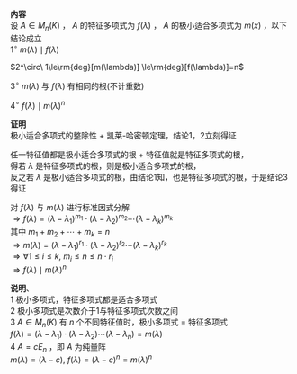 **内容**  
设 $A\in M_n(K)$ ， $A$ 的特征多项式为 $f(\lambda)$ ， $A$ 的极小适合多项式为 $m(x)$ ，以下结论成立  
$1^\circ\ m(\lambda)\mid f(\lambda)$  
  
$2^\circ\ 1\le\rm{deg}[m(\lambda)]  
\le\rm{deg}[f(\lambda)]=n$  
  
$3^\circ\ m(\lambda)$ 与 $f(\lambda)$ 有相同的根(不计重数)  
  
$4^\circ\ f(\lambda)\mid m(\lambda)^n$  
  
**证明**  
极小适合多项式的整除性 $+$ 凯莱-哈密顿定理，结论1，2立刻得证  
  
任一特征值都是极小适合多项式的根 $+$ 特征值就是特征多项式的根，  
得若 $\lambda$ 是特征多项式的根，则是极小适合多项式的根，  
反之若 $\lambda$ 是极小适合多项式的根，由结论1知，也是特征多项式的根，于是结论3得证  
  
对 $f(\lambda)$ 与 $m(\lambda)$ 进行标准因式分解  
$\Rightarrow f(\lambda)=(\lambda-\lambda_1)^{m_1}\cdot(\lambda-\lambda_2)^{m_2}\cdots(\lambda-\lambda_k)^{m_k}$  
其中 $m_1+m_2+\cdots+m_k=n$  
$\Rightarrow m(\lambda)=(\lambda-\lambda_1)^{r_1}\cdot(\lambda-\lambda_2)^{r_2}\cdots(\lambda-\lambda_k)^{r_k}$  
$\Rightarrow\forall 1\le i\le k,\ m_i\leq n\leq n\cdot r_i$  
$\Rightarrow f(\lambda)\mid m(\lambda)^n$  
  
**说明**、  
1 极小多项式，特征多项式都是适合多项式  
2 极小多项式是次数介于1与特征多项式次数之间  
3  $A\in M_n(K)$ 有 $n$ 个不同特征值时，极小多项式 $=$ 特征多项式  
$f(\lambda)=(\lambda-\lambda_1)\cdot(\lambda-\lambda_2)\cdots(\lambda-\lambda_n)=m(\lambda)$  
4  $A=cE_n$ ，即 $A$ 为纯量阵  
$m(\lambda)=(\lambda-c),\ f(\lambda)=(\lambda-c)^n=m(\lambda)^n$  
